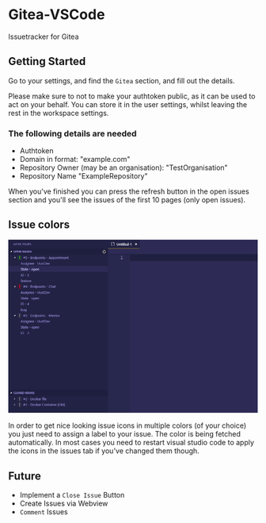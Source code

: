 # Gitea-VSCode

Issuetracker for Gitea

## Getting Started

Go to your settings, and find the `Gitea` section, and fill out the details.

Please make sure to not to make your authtoken public, as it can be used to act on your behalf.
You can store it in the user settings, whilst leaving the rest in the workspace settings.

### The following details are needed

- Authtoken
- Domain in format: "example.com"
- Repository Owner (may be an organisation): "TestOrganisation"
- Repository Name "ExampleRepository"

When you've finished you can press the refresh button in the open issues section and you'll see the issues of the first 10 pages (only open issues).

## Issue colors

![Issues with multiple colors](./media/gitea-issues.png)

In order to get nice looking issue icons in multiple colors (of your choice) you just need to assign a label to your issue. The color is being fetched automatically. In most cases you need to restart visual studio code to apply the icons in the issues tab if you've changed them though.

## Future

- Implement a `Close Issue` Button
- Create Issues via Webview
- `Comment` Issues
